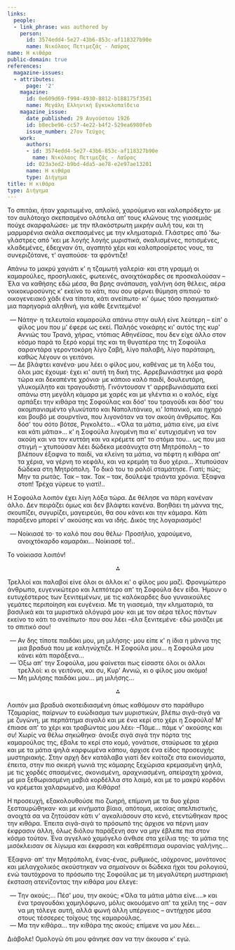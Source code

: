 ```yaml
---
links:
  people:
  - link_phrase: was authored by
    person:
      id: 3574edd4-5e27-43b6-853c-af118327b90e
      name: Νικόλαος Πετιμεζάς - Λαύρας
name: Η κιθάρα
public-domain: true
references:
  magazine-issues:
  - attributes:
      page: '2'
    magazine:
      id: 0e609d69-f994-4930-8812-b188175f35d1
      name: Μεγάλη Ελληνική Εγκυκλοπαίδεια
    magazine_issue:
      date_published: 29 Αυγούστου 1926
      id: b8ecbe96-cc57-4e22-b4f2-529ea6980feb
      issue_number: 27ον Τεύχος
    work:
      authors:
      - id: 3574edd4-5e27-43b6-853c-af118327b90e
        name: Νικόλαος Πετιμεζάς - Λαύρας
      id: 023a3ed2-b9bd-4da5-ae78-e2e97ae13201
      name: Η κιθάρα
      type: Διήγημα
title: Η κιθάρα
type: Διήγημα
---
```


<main class="content" itemprop="text">
<p>Το σπιτάκι, ήταν χαριτωμένο, απλοϊκό, χαρούμενο και καλοπρόδεχτο· με τον αυλότοιχο σκεπασμένο ολότελα απ' τους κλώνους
της γιασεμιάς πούχε σκαρφαλώσει· με την πλακόστρωτη μικρήν αυλή του, και τη μαρμαρένια σκάλα σκεπασμένες με την
κληματαριά. Γλάστρες από 'δω· γλάστρες από 'κει με λογής λογής μυριστικά, σκαλισμένες, ποτισμένες, κλαδεμένες, έδειχναν
ότι, αγαπητό χέρι και καλοπροαίρετος νους, τα συνεριζότανε, τ' αγαπούσε· τα φρόντιζε!</p>

<p>Απάνω το μακρύ χαγιάτι κ' η τζαμωτή γαλερία· και στη γραμμή οι καμαρούλες, προσηλιακές, φωτεινές, ανοιχτόκαρδες σε
προσκαλούσαν &ndash;Έλα να καθήσης εδώ μέσα, θα βρης ανάπαυση, γαλήνη όση θέλεις, αέρα νοικοκυροσύνης κ' εκείνο το κάτι,
που σου φέρνει θύμηση σπιτιού· το οικογενειακό χάδι ένα τίποτα, κάτι ανείπωτο· κι' όμως τόσο πραγματικό· μια παρηγοριά
αληθινή, για κάθε ξενιτεμένο!</p>

<ol style="list-style-type: '&mdash; '">
  <li>
    Νάτην· η τελευταία καμαρούλα απάνω στην αυλή είνε λεύτερη &ndash; είπ' ο φίλος μου που μ' έφερε ως εκεί. Παληός
    νοικάρης κι' αυτός της κυρ' Αννιώς του Τρανά, χήρας, ντόπιας Αθηνέϊσας, που δεν είχε άλλο στον κόσμο παρά το ξερό
    κορμί της και τη θυγατέρα της τη Σοφούλα σαραντάρα γεροντοκόρη λίγο ζαβή, λίγο παλαβή, λίγο παράταιρη, καθώς λέγουν
    οι γειτόνοι.
  </li>
  <li>
    Δε βλάφτει κανένα· μου λέει ο φίλος μου, καθένας με τη λόξα του, όλοι μας έχουμε· έχει κι' αυτή τη δική της.
    Αρρεβωνιάστηκε μια φορά τώρα και δεκαπέντε χρόνια· με κάποιο καλό παιδί, δουλευτάρη, γλυκομίλητο και τραγουδιστή.
    Γινόντουσαν τ' αρρεβωνιάσματα εκεί απάνω στη μεγάλη κάμαρα με χαρές και με γλέντια κι ο καλός, είχε αρπάξει την
    κιθάρα της Σοφούλας και δόσ' του τραγούδι και δόσ' του ακομπανιαμέντο γλυκύτατο και Ναπολιτάνικο, κι' Ισπανικό, και
    ηχηρό και βουβό με σουρντίνα, που λιγονόταν να τον ακούη άνθρωπος. Και δόσ' του σότο βότσε, Ριγκολέτο... «Όλα τα
    μάτια, μάτια είνε, μα είνε και κάτι μάτια»... κ' η Σοφούλα λιγομένη πια κι' ευτυχισμένη να τον ακούη και να τον
    κυττάη και να κρέμετε απ' το στόμα του... ως που μια στιγμή &ndash; χτυπούσαν λέει δώδεκα μεσάνυχτα στη Μητρόπολη
    &ndash; το βλέπουν έξαφνα το παιδί, να κλείνη τα μάτια, να πέφτη η κιθάρα απ' τα χέρια, να γέρνη το κεφάλι, και να
    κρεμάη τα δυο χέρια... Χτυπούσαν δώδεκα στη Μητρόπολη. Το δικό του το ρολόϊ σταμάτησε. Γιατί; πώς; Μην τα ρωτάς. Τακ
    &ndash; τακ. Τακ &ndash; τακ, δούλεψε τριάντα χρόνια. Έξαφνα στοπ! Τρέχα γύρευε το γιατί!..
  </li>
</ol>

<p>Η Σοφούλα λοιπόν έχει λίγη λόξα τώρα. Δε θέλησε να πάρη κανέναν άλλο. Δεν πειράζει όμως και δεν βλάφτει κανένα. Βοηθάει
τη μάννα της, σκουπίζει, συγυρίζει, μαγειρεύει, θα σου κάνει και την κάμαρα. Κάτι παράξενο μπορεί ν' ακούσης και να
ιδής. Δικός της λογαριασμός!</p>

<ol style="list-style-type: '&mdash; '">
  <li>Νοίκιασέ το· το καλό που σου θέλω· Προσήλιο, χαρούμενο, ανοιχτόκαρδο καμαράκι... Νοίκιασέ το!..</li>
</ol>

<p>Το νοίκιασα λοιπόν!</p>

<div style="text-align: center; margin-bottom: 1em">⁂</div>

<p>Τρελλοί και παλαβοί είνε όλοι οι άλλοι κι' ο φίλος μου μαζί. Φρονιμώτερο άνθρωπο, ευγενικώτερο και λεπτότερο απ' τη
Σοφούλα δεν είδα. Ήμουν ο ευτυχέστερος των ξενιτεμένων, με τις καλόκαρδες δυο γυναικούλες γεμάτες περιποίηση και
ευγένεια. Με τη γιασεμιά, την κληματαριά, τα βασιλικά και τα μυριστικά ολόγυρά μου· και με τον αέρα τέλος πάντων εκείνο
το κάτι το ανείπωτο· που σου λέει &ndash;έλα ξενιτεμένε· εδώ μοιάζει με το σπιτικό σου!</p>

<ol style="list-style-type: '&mdash; '">
  <li>
    Αν δης τίποτε παιδάκι μου, μη μιλήσης· μου είπε κ' η ίδια η μάννα της μια βραδυά που με καληνύχτιζε. Η Σοφούλα
    μου... η Σοφούλα μου κάνει κάτι παράξενα...
  </li>
  <li>
    Όξω απ' την Σοφούλα, μου φαίνεται πως είσαστε όλοι οι άλλοι τρελλοί: κι οι γειτόνοι, και συ, Κυρ' Αννιώ, κι ο φίλος
    μου ακόμα!
  </li>
  <li>Μη μιλήσης παιδάκι μου... μη μιλήσης...</li>
</ol>

<div style="text-align: center; margin-bottom: 1em">⁂</div>

<p>Λοιπόν μια βραδυά σκοτειδιασμένη όπως καθόμουν στο παράθυρο Τζαμαρίας, παίρνων το ευώδιασμα των μυριστικών, βλέπω
σιγά-σιγά να με ζυγώνη, με περπάτημα σιγαλό και με ένα κερί στο χέρι η Σοφούλα! Μ' έπιασε απ' το χέρι και τραβώντας μου
λέει· &ndash;Πάμε... πάμε ν' ακούσης και συ! Χωρίς να θέλω σηκώθηκα· άνοιξε σιγά σιγά την πόρτα της καμαρούλας της,
έβαλε το κερί στο κομό, γονάτισε, σταύρωσε τα χέρια και με τα μάτια ψηλά καρφωμένα κάπου, άρχισε ένα είδος προσευχής
μυστηριακής. Στην αρχή δεν κατάλαβα γιατί δεν κοίταζε στα εικονίσματα, έπειτα, στην πιο σκιερή γωνιά της κάμαρης
ξεχώρισα κρεμασμένη ψηλά, με τις χορδές σπασμένες, σκονισμένη, αραχνιασμένη, απείραχτη χρόνια, με μια ξεθωριασμένη μαβιά
κορδέλλα στο λαιμό, και με το μακρύ κορδόνι να κρέμεται χαλαρωμένο, μια Κιθάρα!</p>

<p>Η προσευχή, εξακολουθούσε πιο ζωηρή, επίμονη με τα δυο χέρια ξεσταυρώθηκαν· και με κινήματα βίαια, απότομα, ικεσίας
απελπιστικής, ανοιχτά σα να ζητούσαν κάτι ν' αγκαλιάσουν στο κενό, ετεντώθηκαν προς την κιθάρα. Έπειτα σιγά-σιγά το
πρόσωπό της άρχισε να πέρνη μιαν έκφρασιν άλλη, όλως διόλου παράξενη σαν να μην έβλεπε πια στον κόσμο τούτον. Ένα
αγγελικό χαμόγελο άνθισε στα χείλια της· τα μάτια της μισόκλεισαν σε λίγωμα και έκφραση και καθρέπτισμα ουρανίας
γαλήνης...</p>

<p>Έξαφνα· απ' την Μητρόπολη, ένας-ένας, ρυθμικός, ισόχρονος, μονότονος και μελαγχολικός ακούστηκαν να σημαίνουν οι δώδεκα
ήχοι του ρολογιού, ενώ ταυτόχρονα το πρόσωπο της Σοφούλας με τη μεγαλύτερη μυστηριακή έκσταση ατενίζοντας την κιθάρα μου
έλεγε:</p>

<ol style="list-style-type: '&mdash; '">
  <li>
    Την ακούς;... Πέσ' μου, την ακούς; «Όλα τα μάτια μάτια είνε....» και ένα τραγουδάκι χαμηλόφωνο, μόλις ακουόμενο απ'
    τα χείλη της &ndash; σαν να μη τόλεγε αυτή, αλλά φωνή άλλη υπέργειος &ndash; αντήχησε μέσα στους τέσσερες τοίχους
    της καμαρούλας.
  </li>
  <li>Μα την κιθάρα... την κιθάρα της ακούς; επίμενε να μου λέει...</li>
</ol>

<p>Διάβολε! Ομολογώ ότι μου φάνηκε σαν να την άκουσα κ' εγώ.</p>
</main>
